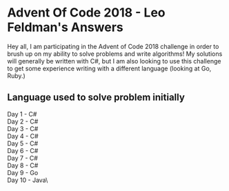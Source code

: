 # Advent Of Code 2018 - Leo Feldman's Answers

Hey all, I am participating in the Advent of Code 2018 challenge in order to brush up on my ability to solve problems and write algorithms!  My solutions will generally be written with C#, but I am also looking to use this challenge to get some experience writing with a different language (looking at Go, Ruby.)

## Language used to solve problem initially
Day 1 - C#\
Day 2 - C#\
Day 3 - C#\
Day 4 - C#\
Day 5 - C#\
Day 6 - C#\
Day 7 - C#\
Day 8 - C#\
Day 9 - Go\
Day 10 - Java\

